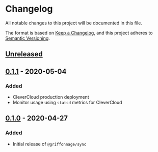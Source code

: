 # Changelog
All notable changes to this project will be documented in this file.

The format is based on [Keep a Changelog](https://keepachangelog.com/en/1.0.0/),
and this project adheres to [Semantic Versioning](https://semver.org/spec/v2.0.0.html).

## [Unreleased]

## [0.1.1] - 2020-05-04
### Added
- CleverCloud production deployment
- Monitor usage using `statsd` metrics for CleverCloud

## [0.1.0] - 2020-04-27
### Added
- Initial release of `@griffonnage/sync`

[Unreleased]: https://github.com/griffonnage/griffonnage-sync/compare/0.1.1...HEAD
[0.1.1]: https://github.com/griffonnage/griffonnage-sync/compare/0.1.0...0.1.1
[0.1.0]: https://github.com/griffonnage/griffonnage-sync/releases/tag/0.1.0